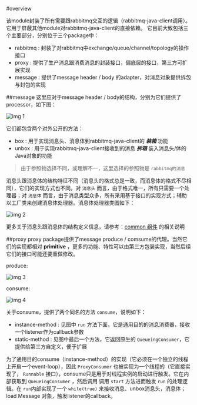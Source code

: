 #overview

该module封装了所有需要跟rabbitmq交互的逻辑（rabbitmq-java-client调用）。它用于屏蔽其他module对rabbitmq-java-client的直接依赖。
它目前大致包括三个主要部分，分别位于三个package中：

* rabbitmq : 封装了对rabbitmq中exchange/queue/channel/topology的操作接口
* proxy : 提供了生产消息跟消费消息的封装接口，偏底层的接口，第三方可扩展实现
* message : 提供了message header / body 的adapter，对消息对象提供拆包与封包的实现

##message
这里应对于message header / body的结构，分别为它们提供了processor，如下图：

![img 1][1]

它们都包含两个对外公开的方法：

- box : 用于实现消息头、消息体到rabbitmq-java-client的 ***装箱*** 功能
- unbox : 用于实现rabbitmq-java-client接收到的消息 ***拆箱*** 装入消息头/体的Java对象的功能

> 由于参照物选择不同，或理解不一，这里选择的参照物是 `rabbitmq的消息`

消息头跟消息体的结构特征不同（消息头的格式总是一致，而消息体的格式不尽相同），它们的实现方式也不同。对 `消息头` 而言，由于格式唯一，所有只需要一个处理器；对 `消息体` 而言，由于消息类型众多，所有采用基于接口的实现方式；辅助以工厂类来创建消息体处理器。消息体处理器类图如下：

![img 2][2]

更多关于消息头跟消息体的结构定义信息，请参考：[common 组件](https://github.com/yanghua/messagebus/tree/master/common) 的相关说明

##proxy
proxy package提供了message produce / comsume的代理。当然它们的实现都相对 **primitive** ，更多的功能、特性可以由第三方包装实现，当然后续它们的接口可能还要重做修改。

produce:

![img 3][3]

consume:

![img 4][4]

关于consume，提供了两个同名的方法 `consume`，说明如下：

- instance-method : 见图中 `run` 方法下面，它是通用目的的消息消费器，接收一个listener作为callback参数
- static-method : 见图中最后一个方法，它返回原生的 `QueueingConsumer`，它提供给第三方自定义，便于扩展

为了通用目的consume（instance-method）的实现（它必须在一个独立的线程上开启一个event-loop），因此 `ProxyConsumer` 也被实现为一个线程的（它直接实现了， `Runnable` 接口），consume只是用于对线程实例的启动进行触发。它在内部获取到 `QueueingConsumer` ，然后调用 调用 `start` 方法进而触发 `run` 的处理逻辑。在 `run`内部实现了一个 `while(true)` 来接收消息、unbox消息头，消息体；load Message 对象，触发listener的callback。



[1]:https://raw.githubusercontent.com/yanghua/messagebus/master/screenshots/interactor/message-processor.png
[2]:https://raw.githubusercontent.com/yanghua/messagebus/master/screenshots/interactor/message-body-processor.png
[3]:https://raw.githubusercontent.com/yanghua/messagebus/master/screenshots/interactor/proxy-produce.png
[4]:https://raw.githubusercontent.com/yanghua/messagebus/master/screenshots/interactor/proxy-consume.png
